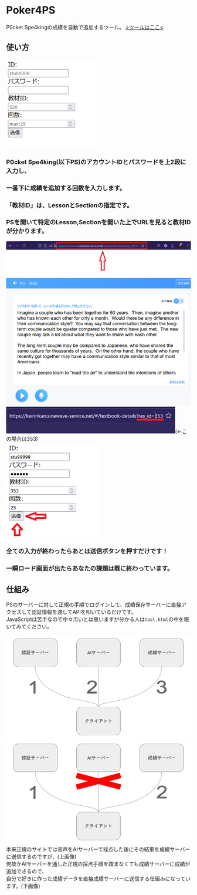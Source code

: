 # Poker4PS
P0cket Spe4kingの成績を自動で追加するツール。
[>ツールはここ<](./tool.html)

## 使い方
![説明画像](image1.png)

### P0cket Spe4king(以下PS)の**アカウントID**と**パスワード**を上2段に入力し、  
### 一番下に成績を追加する回数を入力します。

### 「教材ID」は、LessonとSectionの指定です。  
### PSを開いて特定のLesson,Sectionを開いた上でURLを見ると教材IDが分かります。
![説明画像](image2.png)
![説明画像](image3.png)(←この場合は353)  
![説明画像](image4.png)  
### 全ての入力が終わったらあとは送信ボタンを押すだけです！  
### 一瞬ロード画面が出たらあなたの課題は既に終わっています。

## 仕組み
PSのサーバーに対して正規の手順でログインして、成績保存サーバーに直接アクセスして認証情報を渡してAPIを叩いているだけです。  
JavaScriptは苦手なので中々汚いとは思いますが分かる人は`tool.html`の中を覗いてみてください。

![説明画像](image5.png)  
![説明画像](image6.png)  
本来正規のサイトでは音声をAIサーバーで採点した後にその結果を成績サーバーに送信するのですが、(上画像)  
何故かAIサーバーを通した正規の採点手順を踏まなくても成績サーバーに成績が追加できるので、  
自分で好きに作った成績データを直接成績サーバーに送信する仕組みになっています。(下画像)
